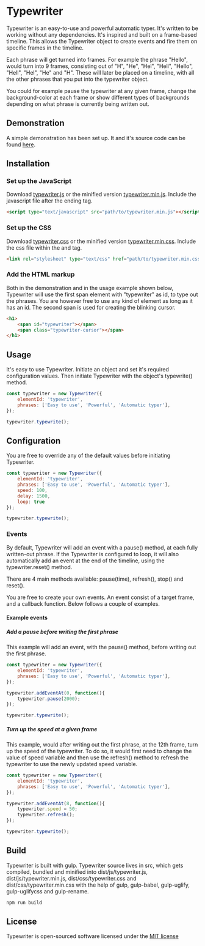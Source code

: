 # Typewriter

Typewriter is an easy-to-use and powerful automatic typer. It's written to be working without any dependencies. It's inspired and built on a frame-based timeline. This allows the Typewriter object to create events and fire them on specific frames in the timeline.

Each phrase will get turned into frames. For example the phrase "Hello", would turn into 9 frames, consisting out of "H", "He", "Hel", "Hell", "Hello", "Hell", "Hel", "He" and "H". These will later be placed on a timeline, with all the other phrases that you put into the typewriter object.

You could for example pause the typewriter at any given frame, change the background-color at each frame or show different types of backgrounds depending on what phrase is currently being written out.

## Demonstration
A simple demonstration has been set up. It and it's source code can be found [here](http://inmomentum.io/typewriter/index.html).

## Installation

### Set up the JavaScript

Download [typewriter.js](https://raw.githubusercontent.com/InMomentum/Typewriter/master/dist/js/typewriter.js) or the minified version [typewriter.min.js](https://raw.githubusercontent.com/InMomentum/Typewriter/master/dist/js/typerwriter.min.js). Include the javascript file after the ending </body> tag.

```html
<script type="text/javascript" src="path/to/typewriter.min.js"></script>
```

### Set up the CSS

Download [typewriter.css](https://raw.githubusercontent.com/InMomentum/Typewriter/master/dist/css/typewriter.css) or the minified version [typewriter.min.css](https://raw.githubusercontent.com/InMomentum/Typewriter/master/dist/css/typerwriter.min.css). Include the css file within the <head> and </head> tag.

```html
<link rel="stylesheet" type="text/css" href="path/to/typewriter.min.css">
```

### Add the HTML markup

Both in the demonstration and in the usage example shown below, Typewriter will use the first span element with "typewriter" as id, to type out the phrases. You are however free to use any kind of element as long as it has an id. The second span is used for creating the blinking cursor.

```html
<h1>
    <span id="typewriter"></span>
    <span class="typewriter-cursor"></span>
</h1>
```

## Usage

It's easy to use Typewriter. Initiate an object and set it's required configuration values. Then initiate Typewriter with the object's typewrite() method.

```javascript
const typewriter = new Typewriter({
    elementId: 'typewriter',
    phrases: ['Easy to use', 'Powerful', 'Automatic typer'],
});

typewriter.typewrite();
```

## Configuration

You are free to override any of the default values before initiating Typewriter.

```javascript
const typewriter = new Typewriter({
    elementId: 'typewriter',
    phrases: ['Easy to use', 'Powerful', 'Automatic typer'],
    speed: 100,
    delay: 1500,
    loop: true
});

typewriter.typewrite();
```

### Events

By default, Typewriter will add an event with a pause() method, at each fully written-out phrase. If the Typewriter is configured to loop, it will also automatically add an event at the end of the timeline, using the typewriter.reset() method.

There are 4 main methods available: pause(time), refresh(), stop() and reset().

You are free to create your own events. An event consist of a target frame, and a callback function. Below follows a couple of examples.

#### Example events

##### Add a pause before writing the first phrase

This example will add an event, with the pause() method, before writing out the first phrase.

```javascript
const typewriter = new Typewriter({
    elementId: 'typewriter',
    phrases: ['Easy to use', 'Powerful', 'Automatic typer'],
});

typewriter.addEventAt(0, function(){
    typewriter.pause(2000);
});

typewriter.typewrite();
```

##### Turn up the speed at a given frame

This example, would after writing out the first phrase, at the 12th frame, turn up the speed of the typewriter. To do so, it would first need to change the value of speed variable and then use the refresh() method to refresh the typewriter to use the newly updated speed variable.


```javascript
const typewriter = new Typewriter({
    elementId: 'typewriter',
    phrases: ['Easy to use', 'Powerful', 'Automatic typer'],
});

typewriter.addEventAt(8, function(){
    typewriter.speed = 50;
    typewriter.refresh();
});

typewriter.typewrite();
```

## Build

Typewriter is built with gulp. Typewriter source lives in src, which gets compiled, bundled and minified into dist/js/typewriter.js, dist/js/typewriter.min.js, dist/css/typewriter.css and dist/css/typewriter.min.css with the help of gulp, gulp-babel, gulp-uglify, gulp-uglifycss and gulp-rename.

```bash
npm run build
```

## License

Typewriter is open-sourced software licensed under the [MIT license](http://opensource.org/licenses/MIT)

